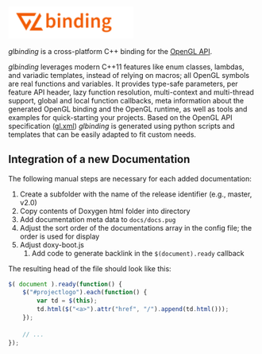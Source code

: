 
<br><a href="https://glbinding.org/"><img src="glbinding-logo.svg?sanitize=true" width="50%"></a>

*glbinding* is a cross-platform C++ binding for the [OpenGL API](http://www.opengl.org).

*glbinding* leverages modern C++11 features like enum classes, lambdas, and variadic templates, instead of relying on macros; 
all OpenGL symbols are real functions and variables. 
It provides type-safe parameters, per feature API header, lazy function resolution, multi-context and multi-thread support, global and local function callbacks, meta information about the generated OpenGL binding and the OpenGL runtime, as well as tools and examples for quick-starting your projects.
Based on the OpenGL API specification ([gl.xml](https://cvs.khronos.org/svn/repos/ogl/trunk/doc/registry/public/api/gl.xml)) *glbinding* is generated using python scripts and templates that can be easily adapted to fit custom needs.


## Integration of a new Documentation

The following manual steps are necessary for each added documentation:

1. Create a subfolder with the name of the release identifier (e.g., master, v2.0)
2. Copy contents of Doxygen html folder into directory
3. Add documentation meta data to ```docs/docs.pug```
4. Adjust the sort order of the documentations array in the config file; the order is used for display
5. Adjust doxy-boot.js
   1. Add code to generate backlink in the ```$(document).ready``` callback
   
The resulting head of the file should look like this:

```js
$( document ).ready(function() {
    $("#projectlogo").each(function() {
        var td = $(this);
        td.html($("<a>").attr("href", "/").append(td.html()));
    });
    
    // ...
});
```
